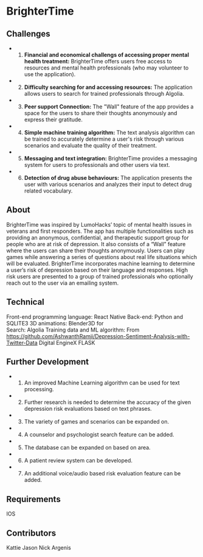 # BrighterTime
## Challenges
* 1. **Financial and economical challengs of accessing proper mental health treatment:** BrighterTime offers users free access to resources and mental health professionals (who may volunteer to use the application).
* 2. **Difficulty searching for and accessing resources:** The application allows users to search for trained professionals through Algolia.
* 3. **Peer support Connection:** The "Wall" feature of the app provides a space for the users to share their thoughts anonymously and express their gratitude.
* 4. **Simple machine training algorithm:** The text analysis algorithm can be trained to accurately determine a user's risk through various scenarios and evaluate the quality of their treatment.
* 5. **Messaging and text integration:** BrighterTime provides a messaging system for users to professionals and other users via text. 
* 6. **Detection of drug abuse behaviours:** The application presents the user with various scenarios and analyzes their input to detect drug related vocabulary.


## About

BrighterTime was inspired by LumoHacks’ topic of mental health issues in veterans and first responders. The app has multiple functionalities such as providing an anonymous, confidential, and therapeutic support group for people who are at risk of depression. It also consists of a “Wall” feature where the users can share their thoughts anonymously. Users can play games while answering a series of questions about real life situations which will be evaluated. BrighterTime incorporates machine learning to determine a user’s risk of depression based on their language and responses. High risk users are presented to a group of trained professionals who optionally reach out to the user via an emailing system.


## Technical 
Front-end programming language: React Native 
Back-end: Python and SQLITE3
3D animations: Blender3D for  
Search: Algolia
Training data and ML algorithm: From https://github.com/AshwanthRamji/Depression-Sentiment-Analysis-with-Twitter-Data
Digital EngineX
FLASK 


## Further Development 
* 1. An improved Machine Learning algorithm can be used for text processing.
* 2. Further research is needed to determine the accuracy of the given depression risk evaluations based on text phrases.
* 3. The variety of games and scenarios can be expanded on.
* 4. A counselor and psychologist search feature can be added.
* 5. The database can be expanded on based on area.
* 6. A patient review system can be developed.
* 7. An additional voice/audio based risk evaluation feature can be added. 
   

## Requirements 
IOS


## Contributors
Kattie
Jason
Nick
Argenis








